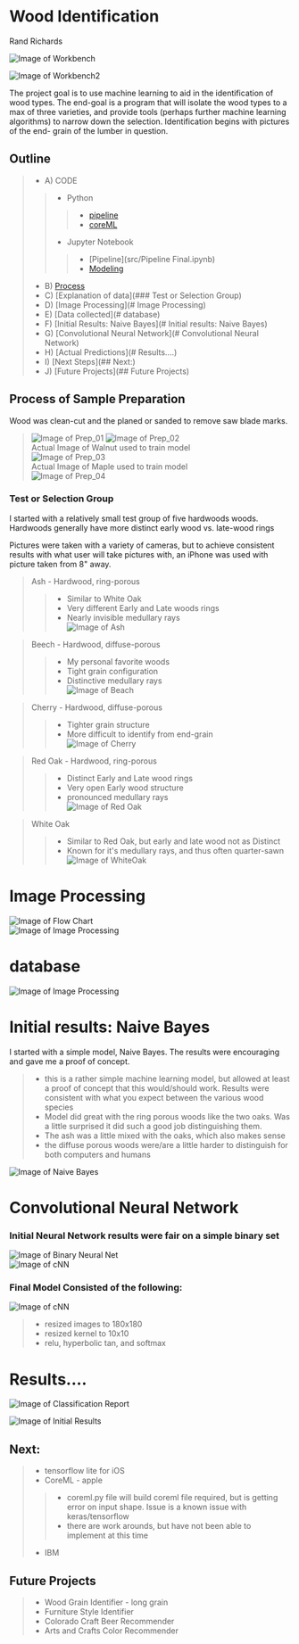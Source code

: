 # Wood Identification
Rand Richards

![Image of Workbench ](i_rm/Workbench_b.jpg)

![Image of Workbench2 ](i_rm/Workbench_s.jpg)




The project goal is to use machine learning to aid in the identification of wood types.  The end-goal is a program that will isolate the wood types to a max of three varieties, and provide tools (perhaps further machine learning algorithms) to narrow down the selection.  Identification begins with pictures of the end- grain of the lumber in question.
## Outline
>- A) CODE  
>>- Python
>>>- [pipeline](src/pipeline.py)    
>>>- [coreML](src/coreML.py)  
>>- Jupyter Notebook
>>>- [Pipeline](src/Pipeline Final.ipynb)
>>>- [Modeling](src/Modeling.ipynb)  
>- B) [Process](#Process)  
>- C) [Explanation of data](### Test or Selection Group)  
>- D) [Image Processing](# Image Processing)  
>- E) [Data collected](# database)
>- F) [Initial Results: Naive Bayes](# Initial results:   Naive Bayes)
>- G) [Convolutional Neural Network](# Convolutional Neural Network)
>- H) [Actual Predictions](# Results....)
>- I) [Next Steps](## Next:)  
>- J) [Future Projects](## Future Projects)




## Process of Sample Preparation

Wood was clean-cut and the planed or sanded to remove saw blade marks.

> ![Image of Prep_01](i_rm/rm1_walnut.jpg)
> ![Image of Prep_02](i_rm/rm2_walnut.jpg)  
Actual Image of Walnut used to train model  
> ![Image of Prep_03](i_rm/rm3_walnut.jpg)  
Actual Image of Maple used to train model  
> ![Image of Prep_04](i_rm/rm4_maple.jpg)  



### Test or Selection Group

I started with a relatively small test group of five hardwoods woods.  Hardwoods generally have more distinct early wood vs. late-wood rings

Pictures were taken with a variety of cameras, but to achieve consistent results with what user will take pictures with, an iPhone was used with picture taken from 8" away.

> Ash - Hardwood, ring-porous
>> - Similar to White Oak  
>> - Very different Early and Late woods rings
>> - Nearly invisible medullary rays  
>>  ![Image of Ash](i_rm/ash_v01.jpg)  

> Beech - Hardwood, diffuse-porous
>> - My personal favorite woods
>> - Tight grain configuration
>> - Distinctive medullary rays  
>>  ![Image of Beach](i_rm/beech_v01.jpg)  

> Cherry - Hardwood, diffuse-porous  
>> - Tighter grain structure
>> - More difficult to identify from end-grain   
>>  ![Image of Cherry](i_rm/cherry_v01.jpg)

> Red Oak - Hardwood, ring-porous
>> - Distinct Early and Late wood rings
>> - Very open Early wood structure
>> - pronounced medullary rays  
>>  ![Image of Red Oak](i_rm/red_oak_v04.jpg)  

> White Oak
>> - Similar to Red Oak, but early and late wood not as Distinct
>> - Known for it's medullary rays, and thus often quarter-sawn  
>>  ![Image of WhiteOak](i_rm/white_oak_v02.jpg)  



# Image Processing  

![Image of Flow Chart](i_rm/Flow.jpg)  
![Image of Image Processing](i_rm/Image_Processing.jpg)    

# database
![Image of Image Processing](i_rm/Data.png)  

# Initial results:   Naive Bayes

I started with a simple model, Naive Bayes. The results were encouraging and gave me a proof of concept.

>- this is a rather simple machine learning model, but allowed at least a proof of concept that this would/should work.  Results were consistent with what you expect between the various wood species  
>- Model did great with the ring porous woods like the two oaks.  Was a little surprised it did such a good job distinguishing them.
>- The ash was a little mixed with the oaks, which also makes sense
>- the diffuse porous woods were/are a little harder to distinguish for both  computers and humans

![Image of Naive Bayes](i_rm/NBC.png)  

# Convolutional Neural Network

### Initial Neural Network results were fair on a simple binary set
![Image of Binary Neural Net](i_rm/Binary_cNN.jpg)  
![Image of cNN](i_rm/cNN.jpg)  

### Final Model Consisted of the following:
![Image of cNN](i_rm/cNN_Layers.png)
>- resized images to 180x180  
>- resized kernel to 10x10
>- relu, hyperbolic tan, and softmax  

# Results....
![Image of Classification Report](i_rm/Classification_Report.png)

![Image of Initial Results](i_rm/Predicts_Pine.png)  



## Next:


>- tensorflow lite for iOS
>- CoreML - apple
>>- coreml.py file will build coreml file required, but is getting error on input shape.   Issue is a known issue with keras/tensorflow
>>- there are work arounds, but have not been able to implement at this time
>- IBM   

## Future Projects
>- Wood Grain Identifier - long grain  
>- Furniture Style Identifier  
>- Colorado Craft Beer Recommender  
>- Arts and Crafts Color Recommender  
